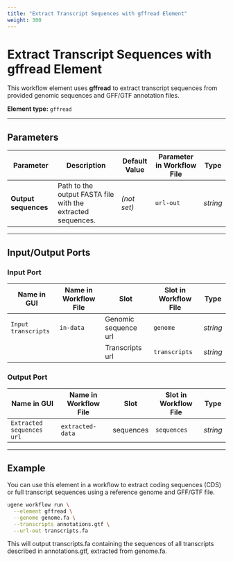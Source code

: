 ```yaml
---
title: "Extract Transcript Sequences with gffread Element"
weight: 300
---
```


# Extract Transcript Sequences with gffread Element

This workflow element uses **gffread** to extract transcript sequences from provided genomic sequences and GFF/GTF
annotation files.

**Element type:** `gffread`

---

## Parameters

| **Parameter**        | **Description**                                             | **Default Value** | **Parameter in Workflow File** | **Type** |
|----------------------|-------------------------------------------------------------|-------------------|--------------------------------|----------|
| **Output sequences** | Path to the output FASTA file with the extracted sequences. | *(not set)*       | `url-out`                      | _string_ |

---

## Input/Output Ports

### Input Port

| **Name in GUI**     | **Name in Workflow File** | **Slot**             | **Slot in Workflow File** | **Type** |
|---------------------|---------------------------|----------------------|---------------------------|----------|
| `Input transcripts` | `in-data`                 | Genomic sequence url | `genome`                  | _string_ |
|                     |                           | Transcripts url      | `transcripts`             | _string_ |

### Output Port

| **Name in GUI**           | **Name in Workflow File** | **Slot**  | **Slot in Workflow File** | **Type** |
|---------------------------|---------------------------|-----------|---------------------------|----------|
| `Extracted sequences url` | `extracted-data`          | sequences | `sequences`               | _string_ |

---

## Example

You can use this element in a workflow to extract coding sequences (CDS) or full transcript sequences using a reference
genome and GFF/GTF file.

```bash
ugene workflow run \
  --element gffread \
  --genome genome.fa \
  --transcripts annotations.gtf \
  --url-out transcripts.fa
  ```

This will output transcripts.fa containing the sequences of all transcripts described in annotations.gtf, extracted from
genome.fa.
